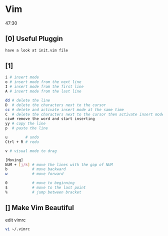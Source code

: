 # Vim

47:30


## [0] Useful Pluggin
```bash
have a look at init.vim file
```



## [1]

```bash
i # insert mode
o # insert mode from the next line
I # insert mode from the first line
A # insert mode from the last line

dd # delete the line
D  # delete the characters next to the cursor
cc # delete and activate insert mode at the same time
C  # delete the characters next to the cursor then activate insert mode
ciw# remove the word and start inserting
yy # copy the line
p  # paste the line

u        # undo
Ctrl + R # redu

v # visual mode to drag 

[Moving]
NUM + [j/k] # move the lines with the gap of NUM
b           # move backward
w           # move forward

0           # move to beginning
$           # move to the last point
%           # jump between bracket
```


## [] Make Vim Beautiful
edit vimrc
```bash
vi ~/.vimrc
```


<!--
Basic directory for config setting
$ nvim ~/.config/nvim/init.vim

-->
